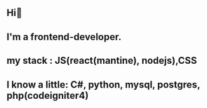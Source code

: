 ## Hi👋
## I'm a frontend-developer.
## my stack : JS(react(mantine), nodejs),CSS
## I know a little: C#, python, mysql, postgres, php(codeigniter4) 

<!--
**kayfman/kayfman** is a ✨ _special_ ✨ repository because its `README.md` (this file) appears on your GitHub profile.

Here are some ideas to get you started:

- 🔭 I’m currently working on ...
- 🌱 I’m currently learning ...
- 👯 I’m looking to collaborate on ...
- 🤔 I’m looking for help with ...
- 💬 Ask me about ...
- 📫 How to reach me: ...
- 😄 Pronouns: ...
- ⚡ Fun fact: ...
-->
